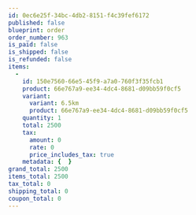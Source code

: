 ```yaml
---
id: 0ec6e25f-34bc-4db2-8151-f4c39fef6172
published: false
blueprint: order
order_number: 963
is_paid: false
is_shipped: false
is_refunded: false
items:
  -
    id: 150e7560-66e5-45f9-a7a0-760f3f35fcb1
    product: 66e767a9-ee34-4dc4-8681-d09bb59f0cf5
    variant:
      variant: 6.5km
      product: 66e767a9-ee34-4dc4-8681-d09bb59f0cf5
    quantity: 1
    total: 2500
    tax:
      amount: 0
      rate: 0
      price_includes_tax: true
    metadata: {  }
grand_total: 2500
items_total: 2500
tax_total: 0
shipping_total: 0
coupon_total: 0
---
```

